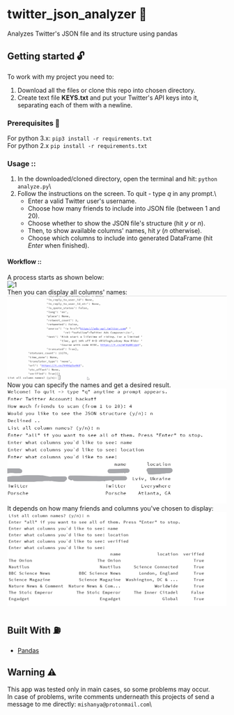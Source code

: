 # twitter_json_analyzer   :couple:
Analyzes Twitter's JSON file and its structure using pandas

## Getting started   :unlock:
To work with my project you need to:
1. Download all the files or clone this repo into chosen directory.
2. Create text file __KEYS.txt__ and put your Twitter's API keys into it, separating each of them with a newline.

### Prerequisites   :mag_right:
For python 3.x: `pip3 install -r requirements.txt`\
For python 2.x `pip install -r requirements.txt`

### Usage   ::
1. In the downloaded/cloned directory, open the terminal and hit: `python analyze.py`\
2. Follow the instructions on the screen. To quit - type _q_ in any prompt.\
   * Enter a valid Twitter user's username.
   * Choose how many friends to include into JSON file (between 1 and 20).
   * Choose whether to show the JSON file's structure (hit _y_ or _n_).
   * Then, to show available columns' names, hit _y_ (_n_ otherwise).
   * Choose which columns to include into generated DataFrame (hit _Enter_ when finished).
#### Workflow   ::
A process starts as shown below:\
![1](/screenshots/workflow.gif)\
Then you can display all columns' names:\
![2](/screenshots/columnnames.gif)\
Now you can specify the names and get a desired result.\
![3](/screenshots/Inked.jpg)\
It depends on how many friends and columns you've chosen to display:\
![4](/screenshots/choice.png)

## Built With   :fuelpump:
* [Pandas](https://pandas.pydata.org/)

## Warning   :warning:
This app was tested only in main cases, so some problems may occur.\
In case of problems, write comments underneath this projects of send a message to me directly: `mishanya@protonmail.com`\
